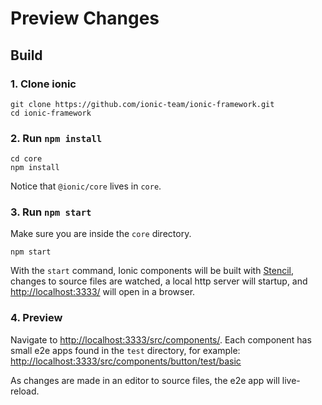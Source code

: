 # Preview Changes

## Build

### 1. Clone ionic

    git clone https://github.com/ionic-team/ionic-framework.git
    cd ionic-framework

### 2. Run `npm install`

    cd core
    npm install

Notice that `@ionic/core` lives in `core`.

### 3. Run `npm start`

Make sure you are inside the `core` directory.

    npm start

With the `start` command, Ionic components will be built with [Stencil](https://stenciljs.com/), changes to source files are watched, a local http server will startup, and [http://localhost:3333/](http://localhost:3333/) will open in a browser.

### 4. Preview

Navigate to [http://localhost:3333/src/components/](http://localhost:3333/src/components/). Each component has small e2e apps found in the `test` directory, for example: [http://localhost:3333/src/components/button/test/basic](http://localhost:3333/src/components/button/test/basic)

As changes are made in an editor to source files, the e2e app will live-reload.
